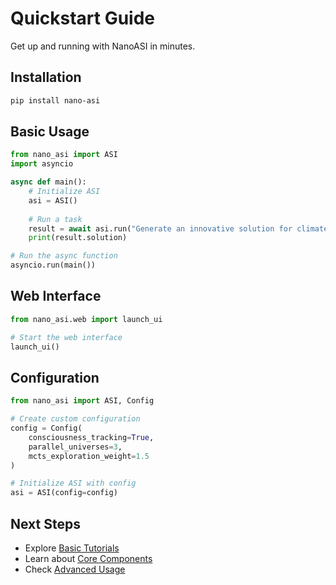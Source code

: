 # Quickstart Guide

Get up and running with NanoASI in minutes.

## Installation

```bash
pip install nano-asi
```

## Basic Usage

```python
from nano_asi import ASI
import asyncio

async def main():
    # Initialize ASI
    asi = ASI()
    
    # Run a task
    result = await asi.run("Generate an innovative solution for climate change")
    print(result.solution)

# Run the async function
asyncio.run(main())
```

## Web Interface

```python
from nano_asi.web import launch_ui

# Start the web interface
launch_ui()
```

## Configuration

```python
from nano_asi import ASI, Config

# Create custom configuration
config = Config(
    consciousness_tracking=True,
    parallel_universes=3,
    mcts_exploration_weight=1.5
)

# Initialize ASI with config
asi = ASI(config=config)
```

## Next Steps

- Explore [Basic Tutorials](../Tutorials/Basic_Usage.md)
- Learn about [Core Components](../Components/Overview.md)
- Check [Advanced Usage](../Tutorials/Advanced_Configuration.md)
